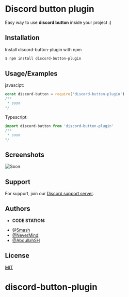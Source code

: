 
# Discord button plugin 

Easy way to use **discord button** inside your project :)

## Installation 

Install discord-button-plugin with npm

```bash 
$ npm install discord-button-plugin
```
    
## Usage/Examples
javascipt:
```javascript
const discord-button = require('discord-button-plugin')
/**
 * soon
*/
```
Typescript: 
```typescript
import discord-button from 'discord-button-plugin'
/**
 * soon
*/
```

  
## Screenshots

![Soon](https://via.placeholder.com/468x300?text=App+Screenshot+Here)

  
## Support

For support, join our [Discord support server](https://discord.gg/wZk8n4nuB5).

  
## Authors
+ **CODE STATION:**

- [@Smash](https://www.github.com/z7pz)
- [@NeverMind](https://www.github.com/z7pz)
- [@AbdullahSH](https://github.com/AbdullahSH2004)
  
## License

[MIT](https://choosealicense.com/licenses/mit/)

  # discord-button-plugin
